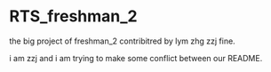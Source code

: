 # RTS_freshman_2
the big project of freshman_2  contribitred by lym zhg zzj
fine.

i am zzj  and i am trying to make some conflict between our README.
